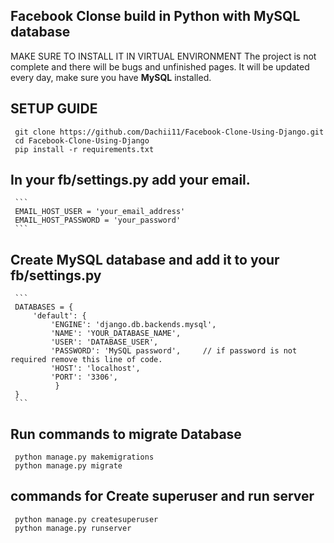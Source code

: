 ## Facebook Clonse build in Python with MySQL database
MAKE SURE TO INSTALL IT IN VIRTUAL ENVIRONMENT
The project is not complete and there will be bugs and unfinished pages.
It will be updated every day, make sure you have **MySQL** installed.

## SETUP GUIDE
     git clone https://github.com/Dachii11/Facebook-Clone-Using-Django.git
     cd Facebook-Clone-Using-Django
     pip install -r requirements.txt

## In your fb/settings.py add your email.
     ```
     EMAIL_HOST_USER = 'your_email_address'
     EMAIL_HOST_PASSWORD = 'your_password'
     ```

## Create MySQL database and add it to your fb/settings.py
     ```
     DATABASES = {
         'default': {
             'ENGINE': 'django.db.backends.mysql',
             'NAME': 'YOUR_DATABASE_NAME',
             'USER': 'DATABASE_USER',
             'PASSWORD': 'MySQL password',     // if password is not required remove this line of code.
             'HOST': 'localhost',
             'PORT': '3306',
              }
     }
     ```

## Run commands to migrate Database
     python manage.py makemigrations
     python manage.py migrate

## commands for Create superuser and run server
     python manage.py createsuperuser
     python manage.py runserver
